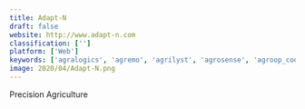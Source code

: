 ```yaml
---
title: Adapt-N
draft: false 
website: http://www.adapt-n.com
classification: ['']
platform: ['Web']
keywords: ['agralogics', 'agremo', 'agrilyst', 'agrosense', 'agroop_cooperation', 'climate_fieldview', 'cropzilla', 'cropio', 'flurosat', 'gatekeeper', 'geovisual_analytics', 'granular', 'myagdata', 'omicafarm', 'premier_crop_systems', 'prospera', 's4_agtech', 'trimble', 'bovcontrol', 'ec2ce', 'oneweigh']
image: 2020/04/Adapt-N.png
---
```

Precision Agriculture